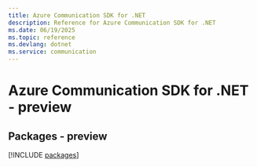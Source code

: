 ```yaml
---
title: Azure Communication SDK for .NET
description: Reference for Azure Communication SDK for .NET
ms.date: 06/19/2025
ms.topic: reference
ms.devlang: dotnet
ms.service: communication
---
```

# Azure Communication SDK for .NET - preview
## Packages - preview
[!INCLUDE [packages](communication-index.md)]